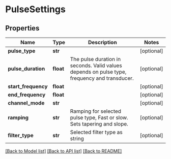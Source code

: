 # PulseSettings

## Properties
Name | Type | Description | Notes
------------ | ------------- | ------------- | -------------
**pulse_type** | **str** |  | [optional] 
**pulse_duration** | **float** | The pulse duration in seconds. Valid values depends on pulse type, frequency and transducer. | [optional] 
**start_frequency** | **float** |  | [optional] 
**end_frequency** | **float** |  | [optional] 
**channel_mode** | **str** |  | [optional] 
**ramping** | **str** | Ramping for selected pulse type, Fast or slow. Sets tapering and slope. | [optional] 
**filter_type** | **str** | Selected filter type as string | [optional] 

[[Back to Model list]](../README.md#documentation-for-models) [[Back to API list]](../README.md#documentation-for-api-endpoints) [[Back to README]](../README.md)


